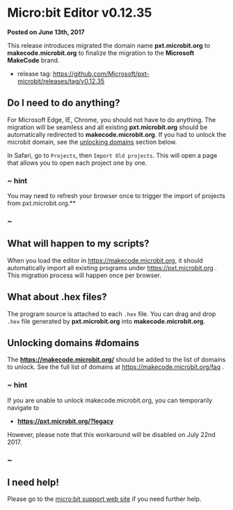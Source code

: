 # Micro:bit Editor v0.12.35

**Posted on June 13th, 2017**

This release introduces migrated the domain name **pxt.microbit.org** to **makecode.microbit.org** to finalize the migration to the **Microsoft MakeCode** brand.

* release tag: https://github.com/Microsoft/pxt-microbit/releases/tag/v0.12.35

## Do I need to do anything?

For Microsoft Edge, IE, Chrome, you should not have to do anything. The migration will be seamless and all existing **pxt.microbit.org** should be automatically redirected to **makecode.microbit.org**. If you had to unlock the microbit domain, see the [unlocking domains](#domains) section below.

In Safari, go to `Projects`, then `Import Old projects`. This will open a page that allows you to open each project one by one.

### ~ hint

You may need to refresh your browser once to trigger the import of projects from pxt.microbit.org.**

### ~

## What will happen to my scripts?

When you load the editor in https://makecode.microbit.org, it should automatically import all existing programs under https://pxt.microbit.org . This migration process will happen once per browser.

## What about .hex files?

The program source is attached to each `.hex` file. You can drag and drop `.hex` file generated by **pxt.microbit.org** into **makecode.microbit.org**.

## Unlocking domains #domains

The **https://makecode.microbit.org/** should be added to the list of domains to unlock. See the full list of domains at https://makecode.microbit.org/faq .

### ~ hint

If you are unable to unlock makecode.microbit.org, you can temporarily navigate to

* **https://pxt.microbit.org/?legacy**

However, please note that this workaround will be disabled on July 22nd 2017.

### ~

## I need help!

Please go to the [micro:bit support web site](https://support.microbit.org/support/home) if you need further help.